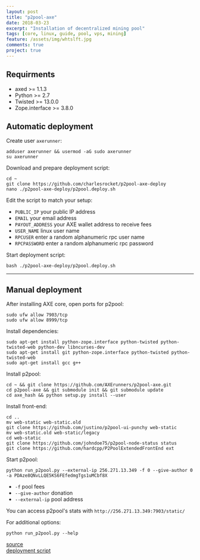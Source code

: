 ```yaml
---
layout: post
title: "p2pool-axe"
date: 2018-03-23
excerpt: "Installation of decentralized mining pool"
tags: [core, linux, guide, pool, vps, mining]
feature: /assets/img/whtslft.jpg
comments: true
project: true
---
```


## Requirments
* axed >= 1.1.3
* Python >= 2.7
* Twisted >= 13.0.0
* Zope.interface >= 3.8.0

## Automatic deployment

Create user `axerunner`:
```
adduser axerunner && usermod -aG sudo axerunner
su axerunner
```
Download and prepare deployment script:
```
cd ~
git clone https://github.com/charlesrocket/p2pool-axe-deploy
nano ./p2pool-axe-deploy/p2pool.deploy.sh
```

Edit the script to match your setup:
* `PUBLIC_IP` your public IP address
* `EMAIL` your email address
* `PAYOUT_ADDRESS` your AXE wallet address to receive fees
* `USER_NAME` linux user name
* `RPCUSER` enter a random alphanumeric rpc user name
* `RPCPASSWORD` enter a random alphanumeric rpc password

Start deployment script:
```
bash ./p2pool-axe-deploy/p2pool.deploy.sh
```

<hr class="hr-line">

## Manual deployment
After installing AXE core, open ports for p2pool:
```
sudo ufw allow 7903/tcp
sudo ufw allow 8999/tcp
```

Install dependencies:

```
sudo apt-get install python-zope.interface python-twisted python-twisted-web python-dev libncurses-dev
sudo apt-get install git python-zope.interface python-twisted python-twisted-web
sudo apt-get install gcc g++
```
Install p2pool:
```
cd ~ && git clone https://github.com/AXErunners/p2pool-axe.git
cd p2pool-axe && git submodule init && git submodule update
cd axe_hash && python setup.py install --user
```
Install front-end:
```
cd ..
mv web-static web-static.old
git clone https://github.com/justino/p2pool-ui-punchy web-static
mv web-static.old web-static/legacy
cd web-static
git clone https://github.com/johndoe75/p2pool-node-status status
git clone https://github.com/hardcpp/P2PoolExtendedFrontEnd ext
```
Start p2pool:
```
python run_p2pool.py --external-ip 256.271.13.349 -f 0 --give-author 0 -a PDAze8QNvLLQE5KS6FEfedmgTgs1uMCbf8X
```
* `-f` pool fees
* `--give-author` donation
* `--external-ip` pool address

You can access p2pool's stats with `http://256.271.13.349:7903/static/`

For additional options:
```
python run_p2pool.py --help
```
[source](https://github.com/AXErunners/p2pool-axe) <br />
[deployment script](https://github.com/AXErunners/p2pool-axe-deploy) <br />
